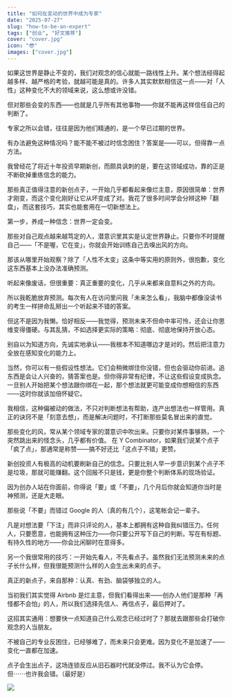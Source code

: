 ```yaml
---
title: "如何在变动的世界中成为专家"
date: "2025-07-27"
slug: "how-to-be-an-expert"
tags: ["创业", "好文推荐"]
cover: "cover.jpg"
icon: "😎"
images: ["cover.jpg"]
---
```

如果这世界是静止不变的，我们对观念的信心就能一路线性上升。某个想法经得起越多样、越严格的考验，就越可能是真的。许多人其实默默相信这一点——对「人性」这种变化不大的领域来说，这么想或许没错。



但对那些会变的东西——也就是几乎所有其他事物——你就不能再这样信任自己的判断了。



专家之所以会错，往往是因为他们精通的，是一个早已过期的世界。



有办法避免这种情况吗？能不能不被过时信念困住？答案是——可以，但得靠一点方法。



我曾经花了将近十年投资早期新创，而颇具讽刺的是，要在这领域成功，靠的正是不断砍掉重练信念的能力。



那些真正值得注意的新创点子，一开始几乎都看起来像烂主意，原因很简单：世界才刚变，而这个变化刚好让它从坏变成了对。我花了很多时间学会分辨这种「翻盘」，而这套技巧，其实也能套用在一切新想法上。



第一步，养成一种信念：世界一定会变。



那些对自己观点越来越笃定的人，潜意识里其实是认定世界静止。只要你不时提醒自己——「不是喔，它在变」，你就会开始训练自己去嗅出风的方向。



那该从哪里开始观察？除了「人性不太变」这条中等实用的原则外，很抱歉，变化这东西基本上没办法准确预测。



听起来像废话，但很重要：真正重要的变化，几乎从来都来自意料之外的方向。



所以我乾脆放弃预测。每次有人在访问里问我「未来怎么看」，我脑中都像没读书的考生一样拼命乱掰出一个听起来不错的答案。



但这不是因为我懒。恰好相反——我觉得，预测未来不但命中率可怜，还会让你思维变得僵硬。与其乱猜，不如选择更实际的策略：彻底、彻底地保持开放心态。



别自以为知道方向，先诚实地承认——我根本不知道哪边才是对的。然后把注意力全放在感知变化的能力上。



当然，你可以有一些假设性想法。它们会稍微绑住你没错，但也会驱动你前进。追东西是会让人兴奋的，猜答案也是。但你得非常有纪律，不让这些假设变成执念。
一旦别人开始把某个想法跟你绑在一起，那个想法就更可能变成你想相信的东西——这时你就该加倍怀疑它。



我相信，这种偏被动的做法，不只对判断想法有帮助，连产出想法也一样管用。真正的诀窍不是「刻意去想」，而是解决问题时，不打断那些莫名冒出来的直觉。



那些变化的风，常从某个领域专家的潜意识中吹出来。只要你对某件事够熟，一个突然跳出来的怪念头，几乎都有价值。
在 Y Combinator，如果我们说某个点子「疯了点」，那通常是称赞——搞不好还比「这点子不错」更赞。



新创投资人有极高的动机要刷新自己的信念。只要比别人早一步意识到某个点子不是垃圾，那就可能赚翻。这个回报不只是钱，更是你整个判断体系的现场验证。



因为创办人站在你面前，你得说「要」或「不要」，几个月后你就会知道你当时是神预测，还是大走眼。



那些说「不要」而错过 Google 的人（真的有几个），这笔帐会记一辈子。



凡是对想法要「下注」而非只评论的人，基本上都拥有这种自我纠错压力。任何人，只要愿意，也能拥有这种压力——你只要公开写下自己的判断。写在有标题、有持久性的地方——你会比闲聊时在意得多。



另一个我很常用的技巧：一开始先看人，不先看点子。虽然我们无法预测未来的点子长什么样，但我很能预测什么样的人会生出未来的点子。



真正的新点子，来自那种：认真、有劲、脑袋够独立的人。



当初我们其实觉得 Airbnb 是烂主意，但我们看得出来——创办人他们是那种「再怪都不会怕」的人，所以我们选择先信人、再信点子，最后押对了。



这招其实通用：想要快一点知道自己什么观念已经过时了？那就去跟那些会打破你观念的人当朋友。



不被自己的专业反困住，已经够难了，而未来只会更难。因为变化不是加速了——变化一直都在加速。



点子会生出点子，这场连锁反应从旧石器时代就没停过。我不认为它会停。
但⋯⋯也许我会错。（最好是）




![](https://prod-files-secure.s3.us-west-2.amazonaws.com/112d0858-5090-4d34-a606-b75eb8d65fd2/46476355-9cf3-4e99-9b7a-3531bc426380/1000202064.png?X-Amz-Algorithm=AWS4-HMAC-SHA256&X-Amz-Content-Sha256=UNSIGNED-PAYLOAD&X-Amz-Credential=ASIAZI2LB466YA6C6KXB%2F20250915%2Fus-west-2%2Fs3%2Faws4_request&X-Amz-Date=20250915T091520Z&X-Amz-Expires=3600&X-Amz-Security-Token=IQoJb3JpZ2luX2VjEPj%2F%2F%2F%2F%2F%2F%2F%2F%2F%2FwEaCXVzLXdlc3QtMiJGMEQCICCWc7V9fD5kqyHJdXGXfVfuzqbrd4xG68LmC13MjJsqAiB3bIaPETRHVfgHuYVEMxh2YJ3x8X71GlAp7BFGf5dSAir%2FAwhxEAAaDDYzNzQyMzE4MzgwNSIMQZdAir4ROfVvf%2FUeKtwDSXLDDzmVyyeUgN%2FmNVGeSKj2aCuD8ybA0zz6WcDRNBCjsqSlU5QIB%2F4ad3%2FjJ2XRP1EMrav38CT6pjzBJHXLz20MgB4pVloT0LZh%2Fkkmiunv5F7vW2JCJuDDw9zv5LKBMTYdCPenlW8ece8Mj0YrS%2FlSJZWx0MW%2FJjxo5YBRNam3nEvFpLJ8Inmfa5OQVxQbhcqq206I87hVhMFw9xlxD1o9PXswABVIoiUeelVJJ7fRSz9fR6xu7Ira7S1QNdpMmNOEu1rpvYyIVUztjwCNJQJqYXYhXUAkmuzZiGQLkkX6A4w%2F4YY0o9G6HdADy6wGeWVq8icI%2Fa51qjM%2Fg9ftmgcRj34iZlKRjlP599bOm4OgojqEHBxE50U2rrZQr5L0hcJ1OUYn3bar%2FlzKoU5p3G%2BayCdVq41aS0LEqdCtFJwxbUIgH%2FOtc1%2BDltPHq4SDRrj9gDaBG07Ub88KhrH4%2Bxrgx6PDuqannX4u4O2CaEUP3CYbfOBEGxsxZ6V%2FQhqiv6YfL7sm3TLx4KzlOvcvje3eJf8eH04ujJMDfakdXkC0FyJlRP3TQ3YlvuGwXwGKh5UdZi%2FdUIIXxBMcwnC19%2FB6L7BnPnbiXXuZndTw1u3V8qisarc8CrjFmGswk5OfxgY6pgFvfF0EfXcfea932MWPFEmr3mfKJAUo5DwW0g7zP3fD1YKLpv2kY02a7y7%2FIGLGgXLfyTadbGAByS5PwExUvhqij%2BvyU6ZWCEs83YszW5UY3uz6V04crh6ZKmvHwrTte2ADL2uJ87NXgntEKHhYGS0Jw%2BdovV3l9I3kuJeXUQ7BqjcMiilTlKEIJM%2BoMyRgk9Ek%2ByZuIBy6WygS7L8Ge1WU2XeZigK3&X-Amz-Signature=c1d15658c770767c43c4ba24602b5f22c25eebbaebb4f98f5cf1b6825a47491c&X-Amz-SignedHeaders=host&x-amz-checksum-mode=ENABLED&x-id=GetObject)

